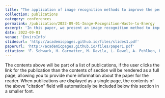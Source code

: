 ```yaml
---
title: "The application of image recognition methods to improve the performance of waste-to-energy plants"
collection: publications
category: conferences
permalink: /publication/2022-09-01-Image-Recognition-Waste-to-Energy
excerpt: 'In this paper, we present an image recognition method to improve the performance of waste-to-energy plants.'
date: 2022-09-01
venue: 'EnviroInfo'
slidesurl: 'http://academicpages.github.io/files/slides1.pdf'
paperurl: 'http://academicpages.github.io/files/paper1.pdf'
citation: 'F. Schwark, H. Garmatter, M. Davila, L. Dawel, A. Pehlken, F. Cyris, and R. Scharf. “The application of image recognition methods to improve the performance of waste-to-energy plantsplants”. In: EnviroInfo 2022. Gesellschaft für Informatik e.V., 2022, p. 167. ISBN: 9783885797227. URL: https://dl.gi.de/handle/20.500.12116/39413'
---
```


The contents above will be part of a list of publications, if the user clicks the link for the publication than the contents of section will be rendered as a full page, allowing you to provide more information about the paper for the reader. When publications are displayed as a single page, the contents of the above "citation" field will automatically be included below this section in a smaller font.